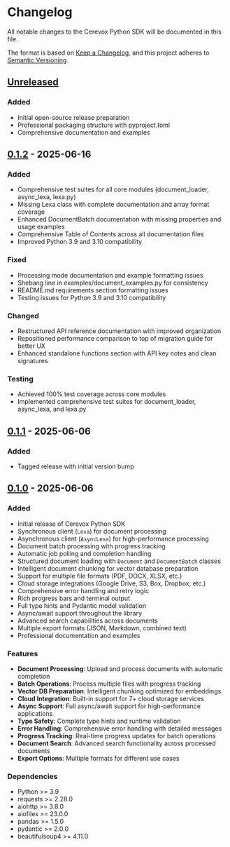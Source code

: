# Changelog

All notable changes to the Cerevox Python SDK will be documented in this file.

The format is based on [Keep a Changelog](https://keepachangelog.com/en/1.0.0/),
and this project adheres to [Semantic Versioning](https://semver.org/spec/v2.0.0.html).

## [Unreleased]

### Added
- Initial open-source release preparation
- Professional packaging structure with pyproject.toml
- Comprehensive documentation and examples

## [0.1.2] - 2025-06-16

### Added
- Comprehensive test suites for all core modules (document_loader, async_lexa, lexa.py)
- Missing Lexa class with complete documentation and array format coverage
- Enhanced DocumentBatch documentation with missing properties and usage examples
- Comprehensive Table of Contents across all documentation files
- Improved Python 3.9 and 3.10 compatibility

### Fixed
- Processing mode documentation and example formatting issues
- Shebang line in examples/document_examples.py for consistency
- README.md requirements section formatting issues
- Testing issues for Python 3.9 and 3.10 compatibility

### Changed
- Restructured API reference documentation with improved organization
- Repositioned performance comparison to top of migration guide for better UX
- Enhanced standalone functions section with API key notes and clean signatures

### Testing
- Achieved 100% test coverage across core modules
- Implemented comprehensive test suites for document_loader, async_lexa, and lexa.py

## [0.1.1] - 2025-06-06

### Added
- Tagged release with initial version bump

## [0.1.0] - 2025-06-06

### Added
- Initial release of Cerevox Python SDK
- Synchronous client (`Lexa`) for document processing
- Asynchronous client (`AsyncLexa`) for high-performance processing
- Document batch processing with progress tracking
- Automatic job polling and completion handling
- Structured document loading with `Document` and `DocumentBatch` classes
- Intelligent document chunking for vector database preparation
- Support for multiple file formats (PDF, DOCX, XLSX, etc.)
- Cloud storage integrations (Google Drive, S3, Box, Dropbox, etc.)
- Comprehensive error handling and retry logic
- Rich progress bars and terminal output
- Full type hints and Pydantic model validation
- Async/await support throughout the library
- Advanced search capabilities across documents
- Multiple export formats (JSON, Markdown, combined text)
- Professional documentation and examples

### Features
- **Document Processing**: Upload and process documents with automatic completion
- **Batch Operations**: Process multiple files with progress tracking
- **Vector DB Preparation**: Intelligent chunking optimized for embeddings
- **Cloud Integration**: Built-in support for 7+ cloud storage services
- **Async Support**: Full async/await support for high-performance applications
- **Type Safety**: Complete type hints and runtime validation
- **Error Handling**: Comprehensive error handling with detailed messages
- **Progress Tracking**: Real-time progress updates for batch operations
- **Document Search**: Advanced search functionality across processed documents
- **Export Options**: Multiple formats for different use cases

### Dependencies
- Python >= 3.9
- requests >= 2.28.0
- aiohttp >= 3.8.0
- aiofiles >= 23.0.0
- pandas >= 1.5.0
- pydantic >= 2.0.0
- beautifulsoup4 >= 4.11.0

[Unreleased]: https://github.com/CerevoxAI/cerevox-python/compare/v0.1.2...HEAD
[0.1.2]: https://github.com/CerevoxAI/cerevox-python/compare/v0.1.1...v0.1.2
[0.1.1]: https://github.com/CerevoxAI/cerevox-python/compare/v0.1.0...v0.1.1
[0.1.0]: https://github.com/CerevoxAI/cerevox-python/releases/tag/v0.1.0 